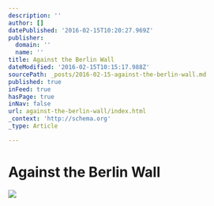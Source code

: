 ```yaml
---
description: ''
author: []
datePublished: '2016-02-15T10:20:27.969Z'
publisher:
  domain: ''
  name: ''
title: Against the Berlin Wall
dateModified: '2016-02-15T10:15:17.988Z'
sourcePath: _posts/2016-02-15-against-the-berlin-wall.md
published: true
inFeed: true
hasPage: true
inNav: false
url: against-the-berlin-wall/index.html
_context: 'http://schema.org'
_type: Article

---
```

# Against the Berlin Wall
![](https://the-grid-user-content.s3-us-west-2.amazonaws.com/468a1e2b-cce4-486b-8fa4-1915cc48a7f1.png)